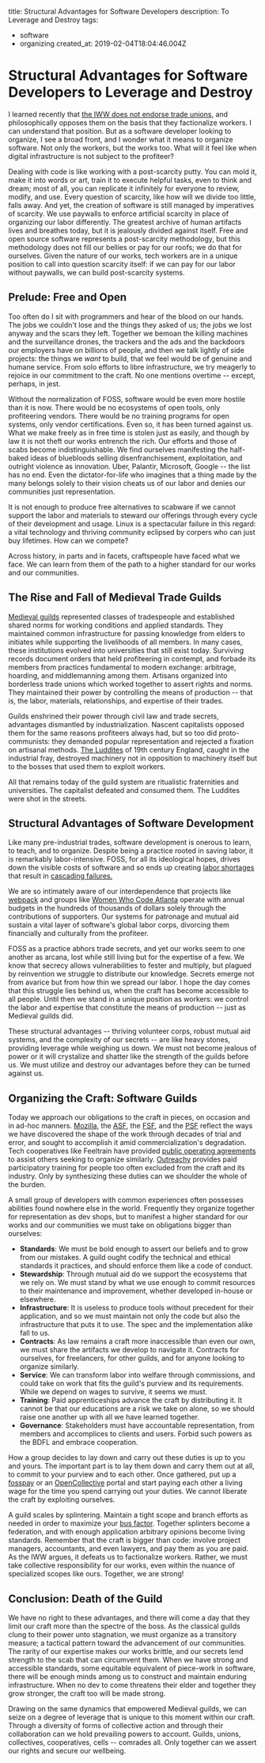 title: Structural Advantages for Software Developers
description: To Leverage and Destroy
tags:
- software
- organizing
created_at: 2019-02-04T18:04:46.004Z

# Structural Advantages for Software Developers to Leverage and Destroy

I learned recently that [the IWW does not endorse trade unions](https://www.iww.org/culture/official/preamble.shtml), and philosophically opposes them on the basis that they factionalize workers. I can understand that position. But as a software developer looking to organize, I see a broad front, and I wonder what it means to organize software. Not only the workers, but the works too. What will it feel like when digital infrastructure is not subject to the profiteer?

Dealing with code is like working with a post-scarcity putty. You can mold it, make it into words or art, train it to execute helpful tasks, even to think and dream; most of all, you can replicate it infinitely for everyone to review, modify, and use. Every question of scarcity, like how will we divide too little, falls away. And yet, the creation of software is still managed by imperatives of scarcity. We use paywalls to enforce artificial scarcity in place of organizing our labor differently. The greatest archive of human artifacts lives and breathes today, but it is jealously divided against itself. Free and open source software represents a post-scarcity methodology, but this methodology does not fill our bellies or pay for our roofs; we do that for ourselves. Given the nature of our works, tech workers are in a unique position to call into question scarcity itself: if we can pay for our labor without paywalls, we can build post-scarcity systems.

## Prelude: Free and Open

Too often do I sit with programmers and hear of the blood on our hands. The jobs we couldn't lose and the things they asked of us; the jobs we lost anyway and the scars they left. Together we bemoan the killing machines and the surveillance drones, the trackers and the ads and the backdoors our employers have on billions of people, and then we talk lightly of side projects: the things we *want* to build, that we feel would be of genuine and humane service. From solo efforts to libre infrastructure, we try meagerly to rejoice in our commitment to the craft. No one mentions overtime -- except, perhaps, in jest.

Without the normalization of FOSS, software would be even more hostile than it is now. There would be no ecosystems of open tools, only profiteering vendors. There would be no training programs for open systems, only vendor certifications. Even so, it has been turned against us. What we make freely as in free time is stolen just as easily, and though by law it is not theft our works entrench the rich. Our efforts and those of scabs become indistinguishable. We find ourselves manifesting the half-baked ideas of bluebloods selling disenfranchisement, exploitation, and outright violence as innovation. Uber, Palantir, Microsoft, Google -- the list has no end. Even the dictator-for-life who imagines that a thing made by the many belongs solely to their vision cheats us of our labor and denies our communities just representation.

It is not enough to produce free alternatives to scabware if we cannot support the labor and materials to steward our offerings through every cycle of their development and usage. Linux is a spectacular failure in this regard: a vital technology and thriving community eclipsed by corpers who can just buy lifetimes. How can we compete?

Across history, in parts and in facets, craftspeople have faced what we face. We can learn from them of the path to a higher standard for our works and our communities.

## The Rise and Fall of Medieval Trade Guilds

[Medieval guilds](https://en.wikipedia.org/wiki/Guild#Medieval_guild) represented classes of tradespeople and established shared norms for working conditions and applied standards. They maintained common infrastructure for passing knowledge from elders to initiates while supporting the livelihoods of all members. In many cases, these institutions evolved into universities that still exist today. Surviving records document orders that held profiteering in contempt, and forbade its members from practices fundamental to modern exchange: arbitrage, hoarding, and middlemanning among them. Artisans organized into borderless trade unions which worked together to assert rights and norms. They maintained their power by controlling the means of production -- that is, the labor, materials, relationships, and expertise of their trades.

Guilds enshrined their power through civil law and trade secrets, advantages dismantled by industrialization. Nascent capitalists opposed them for the same reasons profiteers always had, but so too did proto-communists: they demanded popular representation and rejected a fixation on artisanal methods. [The Luddites](https://en.wikipedia.org/wiki/Luddite) of 19th century England, caught in the industrial fray, destroyed machinery not in opposition to machinery itself but to the bosses that used them to exploit workers.

All that remains today of the guild system are ritualistic fraternities and universities. The capitalist defeated and consumed them. The Luddites were shot in the streets.

## Structural Advantages of Software Development

Like many pre-industrial trades, software development is onerous to learn, to teach, and to organize. Despite being a practice rooted in saving labor, it is remarkably labor-intensive. FOSS, for all its ideological hopes, drives down the visible costs of software and so ends up creating [labor shortages](https://github.com/dominictarr/event-stream/issues/116#issuecomment-440927400) that result in [cascading failures.](https://www.theregister.co.uk/2018/11/26/npm_repo_bitcoin_stealer/)

We are so intimately aware of our interdependence that projects like [webpack](https://opencollective.com/webpack) and groups like [Women Who Code Atlanta](https://opencollective.com/wwcodeatl) operate with annual budgets in the hundreds of thousands of dollars solely through the contributions of supporters. Our systems for patronage and mutual aid sustain a vital layer of software's global labor corps, divorcing them financially and culturally from the profiteer.

FOSS as a practice abhors trade secrets, and yet our works seem to one another as arcana, lost while still living but for the expertise of a few. We know that secrecy allows vulnerabilities to fester and multiply, but plagued by reinvention we struggle to distribute our knowledge. Secrets emerge not from avarice but from how thin we spread our labor. I hope the day comes that this struggle lies behind us, when the craft has become accessible to all people. Until then we stand in a unique position as workers: we control the labor and expertise that constitute the means of production -- just as Medieval guilds did.

These structural advantages -- thriving volunteer corps, robust mutual aid systems, and the complexity of our secrets -- are like heavy stones, providing leverage while weighing us down. We must not become jealous of power or it will crystalize and shatter like the strength of the guilds before us. We must utilize and destroy our advantages before they can be turned against us.

## Organizing the Craft: Software Guilds

Today we approach our obligations to the craft in pieces, on occasion and in ad-hoc manners. [Mozilla](https://www.mozilla.org/), the [ASF](https://www.apache.org/), the [FSF](https://www.fsf.org/), and the [PSF](https://www.python.org/psf/) reflect the ways we have discovered the shape of the work through decades of trial and error, and sought to accomplish it amid commercialization's degradation. Tech cooperatives like Feeltrain have provided [public operating agreements](https://feeltrain.com/blog/operating-agreement/) to assist others seeking to organize similarly. [Outreachy](https://www.outreachy.org/) provides paid participatory training for people too often excluded from the craft and its industry. Only by synthesizing these duties can we shoulder the whole of the burden.

A small group of developers with common experiences often possesses abilities found nowhere else in the world. Frequently they organize together for representation as dev shops, but to manifest a higher standard for our works and our communities we must take on obligations bigger than ourselves:

- **Standards**: We must be bold enough to assert our beliefs and to grow from our mistakes. A guild ought codify the technical and ethical standards it practices, and should enforce them like a code of conduct.
- **Stewardship**: Through mutual aid do we support the ecosystems that we rely on. We must stand by what we use enough to commit resources to their maintenance and improvement, whether developed in-house or elsewhere.
- **Infrastructure**: It is useless to produce tools without precedent for their application, and so we must maintain not only the code but also the infrastructure that puts it to use. The spec and the implementation alike fall to us.
- **Contracts**: As law remains a craft more inaccessible than even our own, we must share the artifacts we develop to navigate it. Contracts for ourselves, for freelancers, for other guilds, and for anyone looking to organize similarly.
- **Service**: We can transform labor into welfare through commissions, and could take on work that fits the guild's purview and its requirements. While we depend on wages to survive, it seems we must.
- **Training**: Paid apprenticeships advance the craft by distributing it. It cannot be that our educations are a risk we take on alone, so we should raise one another up with all we have learned together.
- **Governance**: Stakeholders must have accountable representation, from members and accomplices to clients and users. Forbid such powers as the BDFL and embrace cooperation.

How a group decides to lay down and carry out these duties is up to you and yours. The important part is to lay them down and carry them out at all, to commit to your purview and to each other. Once gathered, put up a [fosspay](https://github.com/ddevault/fosspay) or an [OpenCollective](https://opencollective.com/) portal and start paying each other a living wage for the time you spend carrying out your duties. We cannot liberate the craft by exploiting ourselves.

A guild scales by splintering. Maintain a tight scope and branch efforts as needed in order to maximize your [bus factor](https://en.wikipedia.org/wiki/Bus_factor). Together splinters become a federation, and with enough application arbitrary opinions become living standards. Remember that the craft is bigger than code: involve project managers, accountants, and even lawyers, and pay them as you are paid. As the IWW argues, it defeats us to factionalize workers. Rather, we must take collective responsibility for our works, even within the nuance of specialized scopes like ours. Together, we are strong!

## Conclusion: Death of the Guild

We have no right to these advantages, and there will come a day that they limit our craft more than the spectre of the boss. As the classical guilds clung to their power unto stagnation, we must organize as a transitory measure; a tactical pattern toward the advancement of our communities. The rarity of our expertise makes our works brittle, and our secrets lend strength to the scab that can circumvent them. When we have strong and accessible standards, some equitable equivalent of piece-work in software, there will be enough minds among us to construct and maintain enduring infrastructure. When no dev to come threatens their elder and together they grow stronger, the craft too will be made strong.

Drawing on the same dynamics that empowered Medieval guilds, we can seize on a degree of leverage that is unique to this moment within our craft. Through a diversity of forms of collective action and through their collaboration can we hold prevailing powers to account. Guilds, unions, collectives, cooperatives, cells -- comrades all. Only together can we assert our rights and secure our wellbeing.
